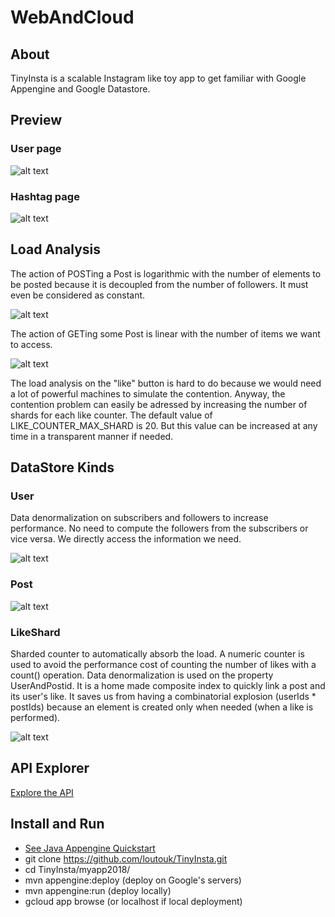 # WebAndCloud

## About
TinyInsta is a scalable Instagram like toy app to get familiar with Google Appengine and Google Datastore.

## Preview

### User page

![alt text](https://github.com/loutouk/TinyInsta/blob/master/myapp2018/data/previewA.png)

### Hashtag page

![alt text](https://github.com/loutouk/TinyInsta/blob/master/myapp2018/data/previewB.png)

## Load Analysis
The action of POSTing a Post is logarithmic with the number of elements to be posted because it is decoupled from the number of followers. It must even be considered as constant.

![alt text](https://github.com/loutouk/TinyInsta/blob/master/myapp2018/data/post.png)



The action of GETing some Post is linear with the number of items we want to access.

![alt text](https://github.com/loutouk/TinyInsta/blob/master/myapp2018/data/get.png)


The load analysis on the "like" button is hard to do because we would need a lot of powerful machines to simulate the contention. Anyway, the contention problem can easily be adressed by increasing the number of shards for each like counter. The default value of LIKE_COUNTER_MAX_SHARD is 20. But this value can be increased at any time in a transparent manner if needed.

## DataStore Kinds
### User

Data denormalization on subscribers and followers to increase performance. No need to compute the followers from the subscribers or vice versa. We directly access the information we need.

![alt text](https://github.com/loutouk/TinyInsta/blob/master/myapp2018/data/user.PNG)

### Post

![alt text](https://github.com/loutouk/TinyInsta/blob/master/myapp2018/data/posts.PNG)

### LikeShard

Sharded counter to automatically absorb the load. 
A numeric counter is used to avoid the performance cost of counting the number of likes with a count() operation.
Data denormalization is used on the property UserAndPostid. It is a home made composite index to quickly link a post and its user's like. It saves us from having a combinatorial explosion (userIds * postIds) because an element is created only when needed (when a like is performed).

![alt text](https://github.com/loutouk/TinyInsta/blob/master/myapp2018/data/likeshard.PNG)


## API Explorer
[Explore the API](https://mystical-app-220509.appspot.com/_ah/api/explorer)

## Install and Run
* [See Java Appengine Quickstart](https://cloud.google.com/appengine/docs/standard/java/quickstart)
* git clone https://github.com/loutouk/TinyInsta.git
* cd TinyInsta/myapp2018/
* mvn appengine:deploy (deploy on Google's servers)
* mvn appengine:run (deploy locally)
* gcloud app browse (or localhost if local deployment)
